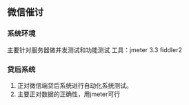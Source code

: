 ## 微信催讨

### 系统环境
主要针对服务器做并发测试和功能测试
工具：jmeter 3.3 fiddler2
### 贷后系统
1. 正对微信端贷后系统进行自动化系统测试。
2. 主要正对数据的正确性，用jmeter可行